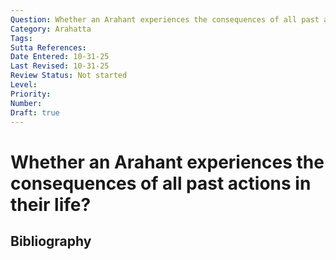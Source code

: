 ```yaml
---
Question: Whether an Arahant experiences the consequences of all past actions in their life?
Category: Arahatta
Tags: 
Sutta References: 
Date Entered: 10-31-25
Last Revised: 10-31-25
Review Status: Not started
Level: 
Priority: 
Number: 
Draft: true
---
```


# Whether an Arahant experiences the consequences of all past actions in their life?

## Bibliography

<!-- 

Notes:



-->